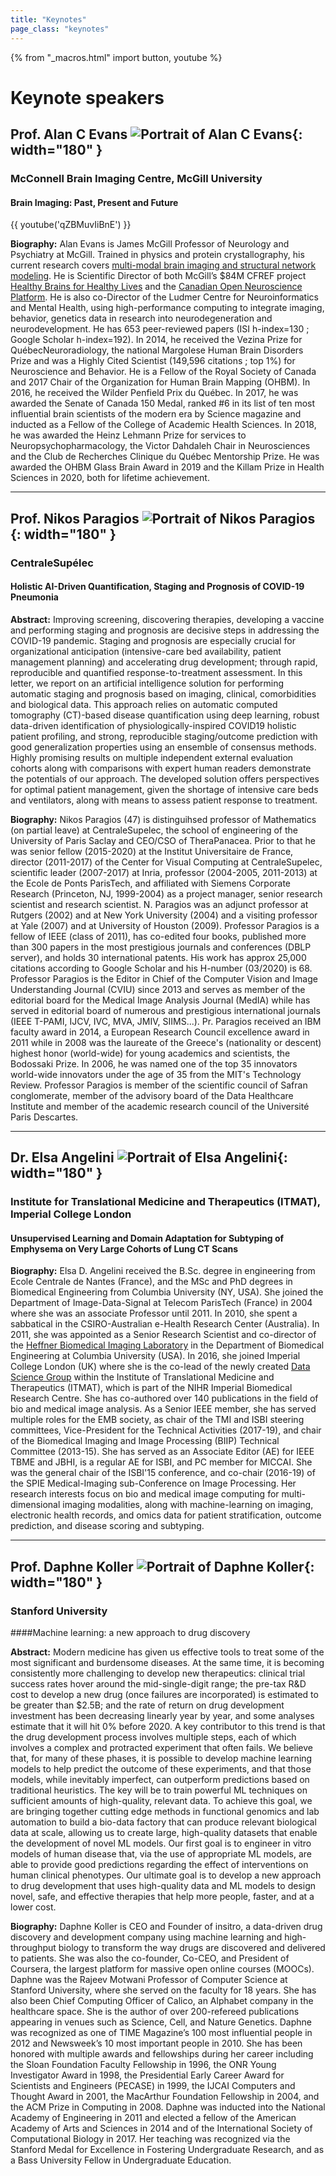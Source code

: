 ```yaml
---
title: "Keynotes"
page_class: "keynotes"
---
```


{% from "_macros.html" import button, youtube %}

<!-- page_class: "keynotes-without-details" -->
# Keynote speakers


## Prof. Alan C Evans ![Portrait of Alan C Evans](/images/keynotes/alan.jpg){: width="180" }
### McConnell Brain Imaging Centre, McGill University
#### Brain Imaging: Past, Present and Future

{{ youtube('qZBMuvIiBnE') }}

**Biography:** Alan Evans is James McGill Professor of Neurology and Psychiatry at McGill. Trained in physics and protein crystallography, his current research covers [multi-modal brain imaging and structural network modeling](https://mcin.ca/). He is Scientific Director of both McGill’s $84M CFREF project [Healthy Brains for Healthy Lives](https://www.mcgill.ca/hbhl) and the [Canadian Open Neuroscience Platform](https://conp.ca/). He is also co-Director of the Ludmer Centre for Neuroinformatics and Mental Health, using high-performance computing to integrate imaging, behavior, genetics data in research into neurodegeneration and neurodevelopment. He has 653 peer-reviewed papers (ISI h-index=130 ; Google Scholar h-index=192). In 2014, he received the Vezina Prize for QuébecNeuroradiology, the national Margolese Human Brain Disorders Prize and was a Highly Cited Scientist (149,596 citations ; top 1%) for Neuroscience and Behavior. He is a Fellow of the Royal Society of Canada and 2017 Chair of the Organization for Human Brain Mapping (OHBM). In 2016, he received the Wilder Penfield Prix du Québec. In 2017, he was awarded the Senate of Canada 150 Medal, ranked #6 in its list of ten most influential brain scientists of the modern era by Science magazine and inducted as a Fellow of the College of Academic Health Sciences. In 2018, he was awarded the Heinz Lehmann Prize for services to Neuropsychopharmacology, the Victor Dahdaleh Chair in Neurosciences and the Club de Recherches Clinique du Québec Mentorship Prize. He was awarded the OHBM Glass Brain Award in 2019 and the Killam Prize in Health Sciences in 2020, both for lifetime achievement.


---

## Prof. Nikos Paragios ![Portrait of Nikos Paragios](/images/keynotes/nikos.jpg){: width="180" }
### CentraleSupélec
#### Holistic AI-Driven Quantification, Staging and Prognosis of COVID-19 Pneumonia

<!-- {{ youtube('V73Kf8V3g1Y') }} -->

**Abstract:** Improving screening, discovering therapies, developing a vaccine and performing staging and prognosis are decisive steps in addressing the COVID-19 pandemic. Staging and prognosis are especially crucial for organizational anticipation (intensive-care bed availability, patient management planning) and accelerating drug development; through rapid, reproducible and quantified response-to-treatment assessment. In this letter, we report on an artificial intelligence solution for performing automatic staging and prognosis based on imaging, clinical, comorbidities and biological data. This approach relies on automatic computed tomography (CT)-based disease quantification using deep learning, robust data-driven identification of physiologically-inspired COVID19 holistic patient profiling, and strong, reproducible staging/outcome prediction with good generalization properties using an ensemble of consensus methods. Highly promising results on multiple independent external evaluation cohorts along with comparisons with expert human readers demonstrate the potentials of our approach. The developed solution offers perspectives for optimal patient management, given the shortage of intensive care beds and ventilators, along with means to assess patient response to treatment.

**Biography:** Nikos Paragios (47) is distinguihsed professor of Mathematics (on partial leave) at CentraleSupelec, the school of engineering of the University of Paris Saclay and CEO/CSO of TheraPanacea. Prior to that he was senior fellow (2015-2020) at the Institut Universitaire de France, director  (2011-2017)  of the Center for Visual Computing at CentraleSupelec, scientific leader (2007-2017) at Inria, professor (2004-2005, 2011-2013) at the Ecole de Ponts ParisTech, and affiliated with Siemens Corporate Research (Princeton, NJ, 1999-2004) as a project manager, senior research scientist and research scientist. N. Paragios was an adjunct professor at Rutgers (2002) and at New York University (2004) and a visiting professor at Yale (2007) and at University of Houston (2009).
Professor Paragios is a fellow of IEEE (class of 2011), has co-edited four books, published more than 300 papers in the most prestigious journals and conferences (DBLP server), and holds 30 international patents. His work has approx 25,000 citations according to Google Scholar and his H-number (03/2020) is 68. Professor Paragios is the Editor in Chief of the Computer Vision and Image Understanding Journal (CVIU) since 2013 and serves as member of the editorial board for the Medical Image Analysis Journal (MedIA) while has served in editorial board of numerous and prestigious international journals (IEEE T-PAMI, IJCV, IVC, MVA, JMIV, SIIMS...).
Pr. Paragios received an IBM faculty award in 2014, a European Research Council excellence award in 2011 while in 2008 was the laureate of the Greece's (nationality or descent) highest honor (world-wide) for young academics and scientists, the Bodossaki Prize. In 2006, he was named one of the top 35 innovators world-wide innovators under the age of 35 from the MIT's Technology Review.
Professor Paragios is member of the scientific council of Safran conglomerate, member of the advisory board of the Data Healthcare Institute and member of the academic research council of the Université Paris Descartes.


---

## Dr. Elsa Angelini ![Portrait of Elsa Angelini](/images/keynotes/elsa2.jpg){: width="180" }
### Institute for Translational Medicine and Therapeutics (ITMAT), Imperial College London
#### Unsupervised Learning and Domain Adaptation for Subtyping of Emphysema on Very Large Cohorts of Lung CT Scans

<!-- {{ youtube('28ckAHqY7no') }} -->

**Biography:** Elsa D. Angelini received the B.Sc. degree in engineering from Ecole Centrale de Nantes (France), and the MSc and PhD degrees in Biomedical Engineering from Columbia University (NY, USA). She joined the Department of Image-Data-Signal at Telecom ParisTech (France) in 2004 where she was an associate Professor until 2011. In 2010, she spent a sabbatical in the CSIRO-Australian e-Health Research Center (Australia). In 2011, she was appointed as a Senior Research Scientist and co-director of the [Heffner Biomedical Imaging Laboratory](https://hbil.bme.columbia.edu/) in the Department of Biomedical Engineering at Columbia University (USA). In 2016, she joined Imperial College London (UK) where she is the co-lead of the newly created [Data Science Group](https://www.imperial.ac.uk/itmat-data-science-group) within the Institute of Translational Medicine and Therapeutics (ITMAT), which is part of the NIHR Imperial Biomedical Research Centre. She has co-authored over 140 publications in the field of bio and medical image analysis. As a Senior IEEE member, she has served multiple roles for the EMB society, as chair of the TMI and ISBI steering committees, Vice-President for the Technical Activities (2017-19), and chair of the Biomedical Imaging and Image Processing (BIIP) Technical Committee (2013-15). She has served as an Associate Editor (AE) for IEEE TBME and JBHI, is a regular AE for ISBI, and PC member for MICCAI. She was the general chair of the ISBI'15 conference, and co-chair (2016-19) of the SPIE Medical-Imaging sub-Conference on Image Processing.
Her research interests focus on bio and medical image computing for multi-dimensional imaging modalities, along with machine-learning on imaging, electronic health records, and omics data for patient stratification, outcome prediction, and disease scoring and subtyping.


---

## Prof. Daphne Koller ![Portrait of Daphne Koller](/images/keynotes/daphne.jpg){: width="180" }
### Stanford University
####Machine learning: a new approach to drug discovery

<!-- {{ youtube('V1rCj_qtHR8') }} -->

**Abstract:** Modern medicine has given us effective tools to treat some of the most significant and burdensome diseases. At the same time, it is becoming consistently more challenging to develop new therapeutics: clinical trial success rates hover around the mid-single-digit range; the pre-tax R&D cost to develop a new drug (once failures are incorporated) is estimated to be greater than $2.5B; and the rate of return on drug development investment has been decreasing linearly year by year, and some analyses estimate that it will hit 0% before 2020. A key contributor to this trend is that the drug development process involves multiple steps, each of which involves a complex and protracted experiment that often fails. We believe that, for many of these phases, it is possible to develop machine learning models to help predict the outcome of these experiments, and that those models, while inevitably imperfect, can outperform predictions based on traditional heuristics. The key will be to train powerful ML techniques on sufficient amounts of high-quality, relevant data. To achieve this goal, we are bringing together cutting edge methods in functional genomics and lab automation to build a bio-data factory that can produce relevant biological data at scale, allowing us to create large, high-quality datasets that enable the development of novel ML models. Our first goal is to engineer in vitro models of human disease that, via the use of appropriate ML models, are able to provide good predictions regarding the effect of interventions on human clinical phenotypes. Our ultimate goal is to develop a new approach to drug development that uses high-quality data and ML models to design novel, safe, and effective therapies that help more people, faster, and at a lower cost.

**Biography:** Daphne Koller is CEO and Founder of insitro, a data-driven drug discovery and development company using machine learning and high-throughput biology to transform the way drugs are discovered and delivered to patients. She was also the co-founder, Co-CEO, and President of Coursera, the largest platform for massive open online courses (MOOCs). Daphne was the Rajeev Motwani Professor of Computer Science at Stanford University, where she served on the faculty for 18 years. She has also been Chief Computing Officer of Calico, an Alphabet company in the healthcare space. She is the author of over 200-refereed publications appearing in venues such as Science, Cell, and Nature Genetics. Daphne was recognized as one of TIME Magazine’s 100 most influential people in 2012 and Newsweek’s 10 most important people in 2010. She has been honored with multiple awards and fellowships during her career including the Sloan Foundation Faculty Fellowship in 1996, the ONR Young Investigator Award in 1998, the Presidential Early Career Award for Scientists and Engineers (PECASE) in 1999, the IJCAI Computers and Thought Award in 2001, the MacArthur Foundation Fellowship in 2004, and the ACM Prize in Computing in 2008. Daphne was inducted into the National Academy of Engineering in 2011 and elected a fellow of the American Academy of Arts and Sciences in 2014 and of the International Society of Computational Biology in 2017. Her teaching was recognized via the Stanford Medal for Excellence in Fostering Undergraduate Research, and as a Bass University Fellow in Undergraduate Education.
